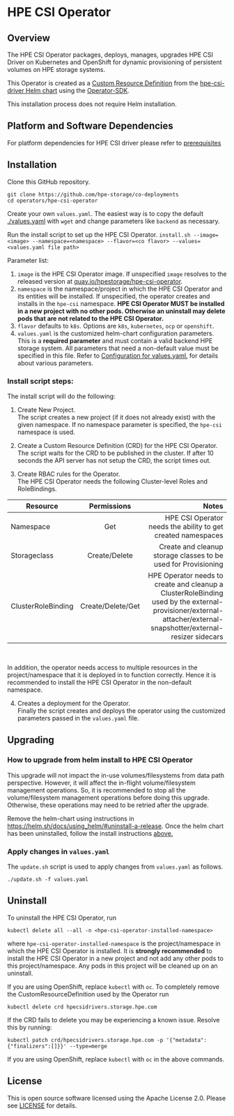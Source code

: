 # HPE CSI Operator

## Overview
The HPE CSI Operator packages, deploys, manages, upgrades HPE CSI Driver on Kubernetes and OpenShift for dynamic provisioning of persistent volumes on HPE storage systems.

This Operator is created as a [Custom Resource Definition](https://kubernetes.io/docs/concepts/extend-kubernetes/api-extension/custom-resources/#customresourcedefinitions) from the [hpe-csi-driver Helm chart](https://github.com/hpe-storage/co-deployments/tree/master/helm/charts/hpe-csi-driver) using the [Operator-SDK](https://github.com/operator-framework/operator-sdk#overview).

This installation process does not require Helm installation.

## Platform and Software Dependencies
For platform dependencies for HPE CSI driver please refer to [prerequisites](https://github.com/hpe-storage/co-deployments/tree/master/helm/charts/hpe-csi-driver#prerequisites)

## Installation

Clone this GitHub repository.
```
git clone https://github.com/hpe-storage/co-deployments
cd operators/hpe-csi-operator
```

Create your own `values.yaml`. The easiest way is to copy the default [./values.yaml](../../helm/charts/hpe-csi-driver/values.yaml) with `wget` and change parameters like `backend` as necessary.

Run the install script to set up the HPE CSI Operator.
```install.sh --image=<image> --namespace=<namespace> --flavor=<co flavor> --values=<values.yaml file path>```

Parameter list:<br/>
1. ``image`` is the HPE CSI Operator image. If unspecified ``image`` resolves to the released version at [quay.io/hpestorage/hpe-csi-operator](https://quay.io/hpestorage/hpe-csi-operator).
2. ``namespace`` is the namespace/project in which the HPE CSI Operator and its entities will be installed. If unspecified, the operator creates and installs in  the ``hpe-csi`` namespace.
**HPE CSI Operator MUST be installed in a new project with no other pods. Otherwise an uninstall may delete pods that are not related to the HPE CSI Operator.**
3. ``flavor`` defaults to ``k8s``. Options are ``k8s``, ``kubernetes``, ``ocp`` or ``openshift``.
4. ``values.yaml`` is the customized helm-chart configuration parameters. This is a **required parameter** and must contain a valid backend HPE storage system. All parameters that need a non-default value must be specified in this file.
Refer to [Configuration for values.yaml.](https://github.com/hpe-storage/co-deployments/tree/master/helm/charts/hpe-csi-driver#configuration--installation) for details about various parameters.

### Install script steps:
The install script will do the following:
1. Create New Project.<br/>
The script creates a new project (if it does not already exist) with the given namespace. If no namespace parameter is specified, the ``hpe-csi`` namespace is used.<br/>

2. Create a Custom Resource Definition (CRD) for the HPE CSI Operator. <br/>
The script waits for the CRD to be published in the cluster. If after 10 seconds the API server has not setup the CRD, the script times out.

3. Create RBAC rules for the Operator.<br/>
The HPE CSI Operator needs the following Cluster-level Roles and RoleBindings.


| Resource        | Permissions           | Notes  |
| ------------- |:-------------:| -----:|
| Namespace | Get | HPE CSI Operator needs the ability to get created namespaces |
| Storageclass | Create/Delete | Create and cleanup storage classes to be used for Provisioning |
| ClusterRoleBinding | Create/Delete/Get | HPE Operator needs to create and cleanup a ClusterRoleBinding used by the external-provisioner/external-attacher/external-snapshotter/external-resizer sidecars |
<br/>

In addition, the operator needs access to multiple resources in the project/namespace that it is deployed in to function correctly. Hence it is recommended to install the HPE CSI Operator in the non-default namespace.
<br/>

4. Creates a deployment for the Operator.<br/>
Finally the script creates and deploys the operator using the customized parameters passed in the ``values.yaml`` file.

## Upgrading

### How to upgrade from helm install to HPE CSI Operator
This upgrade will not impact the in-use volumes/filesystems from data path perspective. However, it will affect the in-flight volume/filesystem management operations. So, it is recommended to stop all the volume/filesystem management operations before doing this upgrade. Otherwise, these operations may need to be retried after the upgrade.

Remove the helm-chart using instructions in https://helm.sh/docs/using_helm/#uninstall-a-release.
Once the helm chart has been uninstalled, follow the install instructions [above.](#installation)

### Apply changes in ``values.yaml``
The ``update.sh`` script is used to apply changes from ``values.yaml`` as follows.
```
./update.sh -f values.yaml
```

## Uninstall
To uninstall the HPE CSI Operator, run
```
kubectl delete all --all -n <hpe-csi-operator-installed-namespace>
```
where ``hpe-csi-operator-installed-namespace`` is the project/namespace in which the HPE CSI Operator is installed. It is **strongly recommended** to install the HPE CSI Operator in a new project and not add any other pods to this project/namespace. Any pods in this project will be cleaned up on an uninstall.

If you are using OpenShift, replace `kubectl` with `oc`.
To completely remove the CustomResourceDefinition used by the Operator run
```
kubectl delete crd hpecsidrivers.storage.hpe.com
```
If the CRD fails to delete you may be experiencing a known issue. Resolve this by running:
```
kubectl patch crd/hpecsidrivers.storage.hpe.com -p '{"metadata":{"finalizers":[]}}' --type=merge
```
If you are using OpenShift, replace `kubectl` with `oc` in the above commands.

## License
This is open source software licensed using the Apache License 2.0. Please see [LICENSE](../../LICENSE) for details.